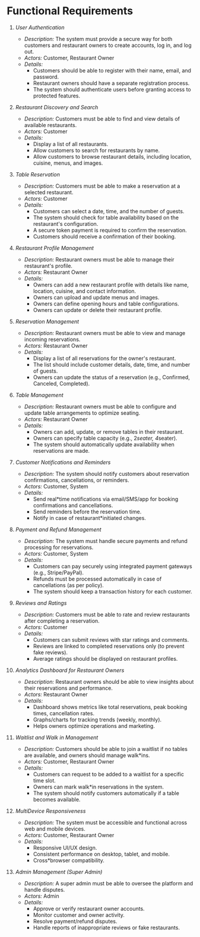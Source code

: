 # Functional Requirements

1.  _User Authentication_

    - _Description:_ The system must provide a secure way for both customers and restaurant owners to create accounts, log in, and log out.
    - _Actors:_ Customer, Restaurant Owner
    - _Details:_
      - Customers should be able to register with their name, email, and password.
      - Restaurant owners should have a separate registration process.
      - The system should authenticate users before granting access to protected features.

2.  _Restaurant Discovery and Search_

    - _Description:_ Customers must be able to find and view details of available restaurants.
    - _Actors:_ Customer
    - _Details:_
      - Display a list of all restaurants.
      - Allow customers to search for restaurants by name.
      - Allow customers to browse restaurant details, including location, cuisine, menus, and images.

3.  _Table Reservation_

    - _Description:_ Customers must be able to make a reservation at a selected restaurant.
    - _Actors:_ Customer
    - _Details:_
      - Customers can select a date, time, and the number of guests.
      - The system should check for table availability based on the restaurant's configuration.
      - A secure token payment is required to confirm the reservation.
      - Customers should receive a confirmation of their booking.

4.  _Restaurant Profile Management_

    - _Description:_ Restaurant owners must be able to manage their restaurant's profile.
    - _Actors:_ Restaurant Owner
    - _Details:_
      - Owners can add a new restaurant profile with details like name, location, cuisine, and contact information.
      - Owners can upload and update menus and images.
      - Owners can define opening hours and table configurations.
      - Owners can update or delete their restaurant profile.

5.  _Reservation Management_

    - _Description:_ Restaurant owners must be able to view and manage incoming reservations.
    - _Actors:_ Restaurant Owner
    - _Details:_
      - Display a list of all reservations for the owner's restaurant.
      - The list should include customer details, date, time, and number of guests.
      - Owners can update the status of a reservation (e.g., Confirmed, Canceled, Completed).

6.  _Table Management_

    - _Description:_ Restaurant owners must be able to configure and update table arrangements to optimize seating.
    - _Actors:_ Restaurant Owner
    - _Details:_
      - Owners can add, update, or remove tables in their restaurant.
      - Owners can specify table capacity (e.g., 2*seater, 4*seater).
      - The system should automatically update availability when reservations are made.

7.  _Customer Notifications and Reminders_

    - _Description:_ The system should notify customers about reservation confirmations, cancellations, or reminders.
    - _Actors:_ Customer, System
    - _Details:_
      - Send real\*time notifications via email/SMS/app for booking confirmations and cancellations.
      - Send reminders before the reservation time.
      - Notify in case of restaurant\*initiated changes.

8.  _Payment and Refund Management_

    - _Description:_ The system must handle secure payments and refund processing for reservations.
    - _Actors:_ Customer, System
    - _Details:_
      - Customers can pay securely using integrated payment gateways (e.g., Stripe/PayPal).
      - Refunds must be processed automatically in case of cancellations (as per policy).
      - The system should keep a transaction history for each customer.

9.  _Reviews and Ratings_

    - _Description:_ Customers must be able to rate and review restaurants after completing a reservation.
    - _Actors:_ Customer
    - _Details:_
      - Customers can submit reviews with star ratings and comments.
      - Reviews are linked to completed reservations only (to prevent fake reviews).
      - Average ratings should be displayed on restaurant profiles.

10. _Analytics Dashboard for Restaurant Owners_

    - _Description:_ Restaurant owners should be able to view insights about their reservations and performance.
    - _Actors:_ Restaurant Owner
    - _Details:_
      - Dashboard shows metrics like total reservations, peak booking times, cancellation rates.
      - Graphs/charts for tracking trends (weekly, monthly).
      - Helps owners optimize operations and marketing.

11. _Waitlist and Walk in Management_

    - _Description:_ Customers should be able to join a waitlist if no tables are available, and owners should manage walk\*ins.
    - _Actors:_ Customer, Restaurant Owner
    - _Details:_
      - Customers can request to be added to a waitlist for a specific time slot.
      - Owners can mark walk\*in reservations in the system.
      - The system should notify customers automatically if a table becomes available.

12. _MultiDevice Responsiveness_

    - _Description:_ The system must be accessible and functional across web and mobile devices.
    - _Actors:_ Customer, Restaurant Owner
    - _Details:_
      - Responsive UI/UX design.
      - Consistent performance on desktop, tablet, and mobile.
      - Cross\*browser compatibility.

13. _Admin Management (Super Admin)_

    - _Description:_ A super admin must be able to oversee the platform and handle disputes.
    - _Actors:_ Admin
    - _Details:_
      - Approve or verify restaurant owner accounts.
      - Monitor customer and owner activity.
      - Resolve payment/refund disputes.
      - Handle reports of inappropriate reviews or fake restaurants.
